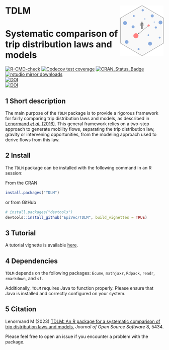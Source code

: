 # __TDLM__ <img src="man/figures/logo.png" align="right" alt="" width="138" />

# Systematic comparison of trip distribution laws and models 

<!-- badges: start -->
[![R-CMD-check](https://github.com/EpiVec/TDLM/workflows/R-CMD-check/badge.svg)](https://github.com/EpiVec/TDLM/actions)
[![Codecov test coverage](https://codecov.io/gh/EpiVec/TDLM/branch/master/graph/badge.svg)](https://app.codecov.io/gh/EpiVec/TDLM?branch=master)
[![CRAN_Status_Badge](https://www.r-pkg.org/badges/version/TDLM)](https://cran.r-project.org/package=TDLM)
[![rstudio mirror downloads](https://cranlogs.r-pkg.org/badges/TDLM)](https://r-pkg.org:443/pkg/TDLM)  
[![DOI](https://joss.theoj.org/papers/10.21105/joss.05434/status.svg)](https://doi.org/10.21105/joss.05434)  
[![DOI](https://zenodo.org/badge/DOI/10.5281/zenodo.8183755.svg)](https://doi.org/10.5281/zenodo.8183755)
<!-- badges: end -->

## 1 Short description

The main purpose of the `TDLM` package is to provide a rigorous framework for 
fairly comparing trip distribution laws and models, as described in 
[Lenormand *et al.* (2016)](https://doi.org/10.1016/j.jtrangeo.2015.12.008). 
This general framework relies on a two-step approach to generate mobility flows,
separating the trip distribution law, gravity or intervening opportunities, from
the modeling approach used to derive flows from this law.

## 2 Install

The `TDLM` package can be installed with the following command in an R session:

From the CRAN

``` r
install.packages("TDLM")
```

or from GitHub

``` r
# install.packages("devtools")
devtools::install_github("EpiVec/TDLM", build_vignettes = TRUE)
```

## 3 Tutorial

A tutorial vignette is available [here](https://epivec.github.io/TDLM/articles/TDLM.html).

## 4 Dependencies

`TDLM` depends on the following packages: `Ecume`, `mathjaxr`, `Rdpack`, `readr`, 
`rmarkdown`, and `sf`. 

Additionally, `TDLM` requires Java to function properly. Please ensure that Java 
is installed and correctly configured on your system.

## 5  Citation

Lenormand M (2023) [TDLM: An R package for a systematic comparison of
trip distribution laws and models.](https://joss.theoj.org/papers/10.21105/joss.05434#) 
*Journal of Open Source Software* 8, 5434.

Please feel free to open an issue if you encounter a problem
with the package.

